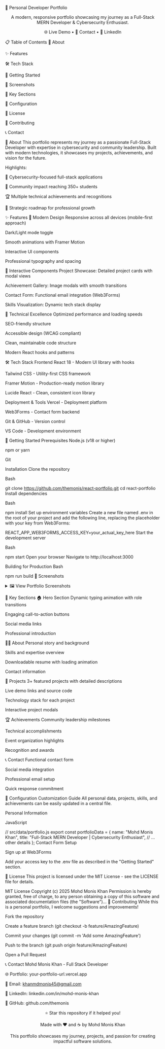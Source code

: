 🚀 Personal Developer Portfolio

<div align="center">

A modern, responsive portfolio showcasing my journey as a Full-Stack MERN Developer & Cybersecurity Enthusiast.

🌐 Live Demo • 📧 Contact • 💼 LinkedIn

</div>

📋 Table of Contents
🎯 About

✨ Features

🛠️ Tech Stack

🚀 Getting Started

📱 Screenshots

🎨 Key Sections

🔧 Configuration

📝 License

🤝 Contributing

📞 Contact

🎯 About
This portfolio represents my journey as a passionate Full-Stack Developer with expertise in cybersecurity and community leadership. Built with modern technologies, it showcases my projects, achievements, and vision for the future.

Highlights:

🔐 Cybersecurity-focused full-stack applications

👥 Community impact reaching 350+ students

🏆 Multiple technical achievements and recognitions

🎯 Strategic roadmap for professional growth

✨ Features
🎨 Modern Design
Responsive across all devices (mobile-first approach)

Dark/Light mode toggle

Smooth animations with Framer Motion

Interactive UI components

Professional typography and spacing

🧩 Interactive Components
Project Showcase: Detailed project cards with modal views

Achievement Gallery: Image modals with smooth transitions

Contact Form: Functional email integration (Web3Forms)

Skills Visualization: Dynamic tech stack display

🔧 Technical Excellence
Optimized performance and loading speeds

SEO-friendly structure

Accessible design (WCAG compliant)

Clean, maintainable code structure

Modern React hooks and patterns

🛠️ Tech Stack
Frontend
React 18 - Modern UI library with hooks

Tailwind CSS - Utility-first CSS framework

Framer Motion - Production-ready motion library

Lucide React - Clean, consistent icon library

Deployment & Tools
Vercel - Deployment platform

Web3Forms - Contact form backend

Git & GitHub - Version control

VS Code - Development environment

🚀 Getting Started
Prerequisites
Node.js (v18 or higher)

npm or yarn

Git

Installation
Clone the repository

Bash

git clone https://github.com/themonis/react-portfolio.git
cd react-portfolio
Install dependencies

Bash

npm install
Set up environment variables
Create a new file named .env in the root of your project and add the following line, replacing the placeholder with your key from Web3Forms:

REACT_APP_WEB3FORMS_ACCESS_KEY=your_actual_key_here
Start the development server

Bash

npm start
Open your browser
Navigate to http://localhost:3000

Building for Production
Bash

npm run build
📱 Screenshots

<details>
<summary>🖼️ View Portfolio Screenshots</summary>

Desktop View
Hero section with animated introduction

Interactive project showcase

Mobile View
Responsive mobile design

</details>

🎨 Key Sections
🏠 Hero Section
Dynamic typing animation with role transitions

Engaging call-to-action buttons

Social media links

Professional introduction

👨‍💻 About
Personal story and background

Skills and expertise overview

Downloadable resume with loading animation

Contact information

💼 Projects
3+ featured projects with detailed descriptions

Live demo links and source code

Technology stack for each project

Interactive project modals

🏆 Achievements
Community leadership milestones

Technical accomplishments

Event organization highlights

Recognition and awards

📞 Contact
Functional contact form

Social media integration

Professional email setup

Quick response commitment

🔧 Configuration
Customization Guide
All personal data, projects, skills, and achievements can be easily updated in a central file.

Personal Information

JavaScript

// src/data/portfolio.js
export const portfolioData = {
name: "Mohd Monis Khan",
title: "Full-Stack MERN Developer | Cybersecurity Enthusiast",
// ... other details
};
Contact Form Setup

Sign up at Web3Forms

Add your access key to the .env file as described in the "Getting Started" section.

📝 License
This project is licensed under the MIT License - see the LICENSE file for details.

MIT License
Copyright (c) 2025 Mohd Monis Khan
Permission is hereby granted, free of charge, to any person obtaining a copy
of this software and associated documentation files (the "Software")...
🤝 Contributing
While this is a personal portfolio, I welcome suggestions and improvements!

Fork the repository

Create a feature branch (git checkout -b feature/AmazingFeature)

Commit your changes (git commit -m 'Add some AmazingFeature')

Push to the branch (git push origin feature/AmazingFeature)

Open a Pull Request

📞 Contact
Mohd Monis Khan - Full Stack Developer

🌐 Portfolio: your-portfolio-url.vercel.app

📧 Email: khanmdmonis45@gmail.com

💼 LinkedIn: linkedin.com/in/mohd-monis-khan

🐙 GitHub: github.com/themonis

<div align="center">

⭐ Star this repository if it helped you!

Made with ❤️ and ☕ by Mohd Monis Khan

This portfolio showcases my journey, projects, and passion for creating impactful software solutions.</div>
